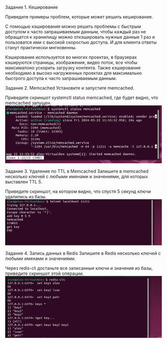 Задание 1. Кеширование

Приведите примеры проблем, которые может решить кеширование.

С помощью кэширования можно решить проблемы с быстрым доступом к часто запрашиваемым данным, чтобы каждый раз не обращатся к хранилищу можно откэшировать нужные данные 1 раз и пользоватся ими с высокой скоростью доступа. И для клиента ответы станут практически мнгновенны.

Кэширование используется во многих проектах, в браузерах кэшируются страницы, изображения, видео поток, все чтобы максималоно ускорить загрузку контента. Также кэширование необходимо в высоко нагруженных проектах для максимально быстрого доступа к часто запрашиваемым данным.

Задание 2. Memcached
Установите и запустите memcached.

Приведите скриншот systemctl status memcached, где будет видно, что memcached запущен.
![alt text](https://github.com/Skorp712/Redis-memcached/blob/main/2.png)

Задание 3. Удаление по TTL в Memcached
Запишите в memcached несколько ключей с любыми именами и значениями, для которых выставлен TTL 5.

Приведите скриншот, на котором видно, что спустя 5 секунд ключи удалились из базы.
![alt text](https://github.com/Skorp712/Redis-memcached/blob/main/3.png)

Задание 4. Запись данных в Redis
Запишите в Redis несколько ключей с любыми именами и значениями.

Через redis-cli достаньте все записанные ключи и значения из базы, приведите скриншот этой операции.
![alt text](https://github.com/Skorp712/Redis-memcached/blob/main/4.png)

